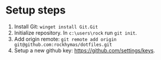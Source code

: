 # Setup steps

1. Install Git: `winget install Git.Git`
2. Initialize repository. In `c:\users\rock` run `git init`.
3. Add origin remote: `git remote add origin git@github.com:rockhymas/dotfiles.git`
4. Setup a new github key: https://github.com/settings/keys.
